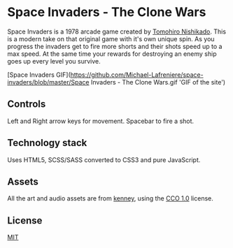 # Space Invaders - The Clone Wars

Space Invaders is a 1978 arcade game created by [Tomohiro Nishikado](https://en.wikipedia.org/wiki/Tomohiro_Nishikado). This is a modern take on that original game with it's own unique spin. As you progress the invaders get to fire more shorts and their shots speed up to a max speed. At the same time your rewards for destroying an enemy ship goes up every level you survive.

[Space Invaders GIF](https://github.com/Michael-Lafreniere/space-invaders/blob/master/Space Invaders - The Clone Wars.gif 'GIF of the site')

## Controls

Left and Right arrow keys for movement. Spacebar to fire a shot.

## Technology stack

Uses HTML5, SCSS/SASS converted to CSS3 and pure JavaScript.

## Assets

All the art and audio assets are from [kenney](https://kenney.nl), using the [CCO 1.0](https://creativecommons.org/publicdomain/zero/1.0/) license.

## License

[MIT](https://choosealicense.com/licenses/mit/)
